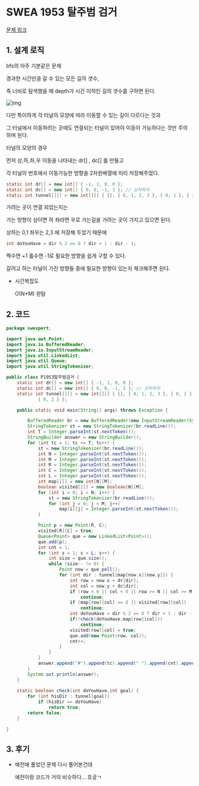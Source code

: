 # SWEA 1953 탈주범 검거

[문제 링크](https://swexpertacademy.com/main/code/problem/problemDetail.do?contestProbId=AV5PpLlKAQ4DFAUq )

## 1. 설계 로직

bfs의 아주 기본같은 문제

 

경과한 시간만큼 갈 수 있는 모든 길의 갯수,

즉 너비로 탐색했을 때 depth가 시간 이하인 길의 갯수를 구하면 된다.

 



![img](https://blog.kakaocdn.net/dn/Vtw1T/btrgdGejKMq/6fu5ElTHyoha7IMor6GmK1/img.png)



다만 특이하게 각 터널의 모양에 따라 이동할 수 있는 길이 다르다는 것과

그 터널에서 이동하려는 곳에도 연결되는 터널이 있어야 이동이 가능하다는 것만 주의 하며 된다.

 

터널의 모양의 경우

먼저 상,하,좌,우 이동을 나타내는 dr[] , dc[] 를 만들고

각 터널의 번호에서 이동가능한 방향을 2차원배열에 미리 저장해주었다.

```java
static int dr[] = new int[] { -1, 1, 0, 0 };
static int dc[] = new int[] { 0, 0, -1, 1 }; // 상하좌우
static int tunnel[][] = new int[][] { {}, { 0, 1, 2, 3 }, { 0, 1 }, { 2, 3 }, { 0, 3 }, { 1, 3 }, { 1, 2 },{ 0, 2 } };
```

가려는 곳이 연결 되었는지는

가는 방향이 상이면 하 좌라면 우로 가는길을 가려는 곳이 가지고 있으면 된다.

상하는 0,1 좌우는 2,3 에 저장해 두었기 때문에

```java
int doYouHave = dir % 2 == 0 ? dir + 1 : dir - 1;
```

짝수면 +1 홀수면 -1로 필요한 방향을 쉽게 구할 수 있다.

 

갈려고 하는 터널이 가진 방향들 중에 필요한 방향이 있는지 체크해주면 된다.



- 시간복잡도

  O(N*M) 완탐

## 2. 코드

```java
package swexpert;

import java.awt.Point;
import java.io.BufferedReader;
import java.io.InputStreamReader;
import java.util.LinkedList;
import java.util.Queue;
import java.util.StringTokenizer;

public class P1953탈주범검거 {
	static int dr[] = new int[] { -1, 1, 0, 0 };
	static int dc[] = new int[] { 0, 0, -1, 1 }; // 상하좌우
	static int tunnel[][] = new int[][] { {}, { 0, 1, 2, 3 }, { 0, 1 }, { 2, 3 }, { 0, 3 }, { 1, 3 }, { 1, 2 },
			{ 0, 2 } };

	public static void main(String[] args) throws Exception {

		BufferedReader br = new BufferedReader(new InputStreamReader(System.in));
		StringTokenizer st = new StringTokenizer(br.readLine());
		int T = Integer.parseInt(st.nextToken());
		StringBuilder answer = new StringBuilder();
		for (int tc = 1; tc <= T; tc++) {
			st = new StringTokenizer(br.readLine());
			int N = Integer.parseInt(st.nextToken());
			int M = Integer.parseInt(st.nextToken());
			int R = Integer.parseInt(st.nextToken());
			int C = Integer.parseInt(st.nextToken());
			int L = Integer.parseInt(st.nextToken());
			int map[][] = new int[N][M];
			boolean visited[][] = new boolean[N][M];
			for (int i = 0; i < N; i++) {
				st = new StringTokenizer(br.readLine());
				for (int j = 0; j < M; j++)
					map[i][j] = Integer.parseInt(st.nextToken());
			}

			Point p = new Point(R, C);
			visited[R][C] = true;
			Queue<Point> que = new LinkedList<Point>();
			que.add(p);
			int cnt = 1;
			for (int s = 1; s < L; s++) {
				int size = que.size();
				while (size-- != 0) {
					Point now = que.poll();
					for (int dir : tunnel[map[now.x][now.y]]) {
						int row = now.x + dr[dir];
						int col = now.y + dc[dir];
						if (row < 0 || col < 0 || row >= N || col >= M)
							continue;
						if (map[row][col] == 0 || visited[row][col])
							continue;
						int doYouHave = dir % 2 == 0 ? dir + 1 : dir - 1;
						if(!check(doYouHave,map[row][col]))
							continue;
						visited[row][col] = true;
						que.add(new Point(row, col));
						cnt++;
					}
				}
			}
			answer.append("#").append(tc).append(" ").append(cnt).append("\n");
		}
		System.out.println(answer);
	}
	
	static boolean check(int doYouHave,int goal) {
		for (int hisDir : tunnel[goal])
			if (hisDir == doYouHave)
				return true;
		return false;
	}

}
```



## 3. 후기

- 예전에 풀었던 문제 다시 풀어본건데

  예전이랑 코드가 거의 비슷하다... 흐긓ㄱ

